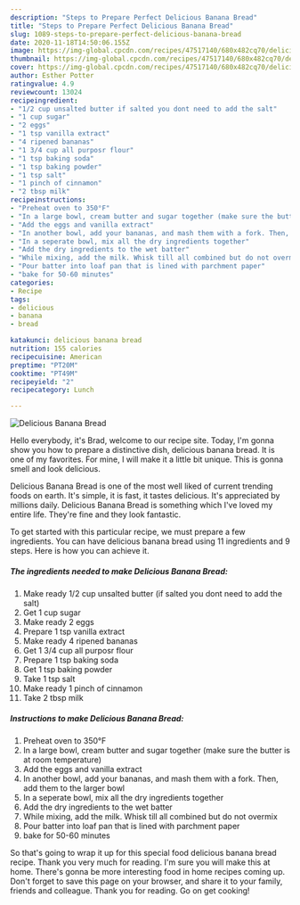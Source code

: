```yaml
---
description: "Steps to Prepare Perfect Delicious Banana Bread"
title: "Steps to Prepare Perfect Delicious Banana Bread"
slug: 1089-steps-to-prepare-perfect-delicious-banana-bread
date: 2020-11-18T14:50:06.155Z
image: https://img-global.cpcdn.com/recipes/47517140/680x482cq70/delicious-banana-bread-recipe-main-photo.jpg
thumbnail: https://img-global.cpcdn.com/recipes/47517140/680x482cq70/delicious-banana-bread-recipe-main-photo.jpg
cover: https://img-global.cpcdn.com/recipes/47517140/680x482cq70/delicious-banana-bread-recipe-main-photo.jpg
author: Esther Potter
ratingvalue: 4.9
reviewcount: 13024
recipeingredient:
- "1/2 cup unsalted butter if salted you dont need to add the salt"
- "1 cup sugar"
- "2 eggs"
- "1 tsp vanilla extract"
- "4 ripened bananas"
- "1 3/4 cup all purposr flour"
- "1 tsp baking soda"
- "1 tsp baking powder"
- "1 tsp salt"
- "1 pinch of cinnamon"
- "2 tbsp milk"
recipeinstructions:
- "Preheat oven to 350°F"
- "In a large bowl, cream butter and sugar together (make sure the butter is at room temperature)"
- "Add the eggs and vanilla extract"
- "In another bowl, add your bananas, and mash them with a fork. Then, add them to the larger bowl"
- "In a seperate bowl, mix all the dry ingredients together"
- "Add the dry ingredients to the wet batter"
- "While mixing, add the milk. Whisk till all combined but do not overmix"
- "Pour batter into loaf pan that is lined with parchment paper"
- "bake for 50-60 minutes"
categories:
- Recipe
tags:
- delicious
- banana
- bread

katakunci: delicious banana bread 
nutrition: 155 calories
recipecuisine: American
preptime: "PT20M"
cooktime: "PT49M"
recipeyield: "2"
recipecategory: Lunch

---
```



![Delicious Banana Bread](https://img-global.cpcdn.com/recipes/47517140/680x482cq70/delicious-banana-bread-recipe-main-photo.jpg)

Hello everybody, it's Brad, welcome to our recipe site. Today, I'm gonna show you how to prepare a distinctive dish, delicious banana bread. It is one of my favorites. For mine, I will make it a little bit unique. This is gonna smell and look delicious.



Delicious Banana Bread is one of the most well liked of current trending foods on earth. It's simple, it is fast, it tastes delicious. It's appreciated by millions daily. Delicious Banana Bread is something which I've loved my entire life. They're fine and they look fantastic.


To get started with this particular recipe, we must prepare a few ingredients. You can have delicious banana bread using 11 ingredients and 9 steps. Here is how you can achieve it.

<!--inarticleads1-->

##### The ingredients needed to make Delicious Banana Bread:

1. Make ready 1/2 cup unsalted butter (if salted you dont need to add the salt)
1. Get 1 cup sugar
1. Make ready 2 eggs
1. Prepare 1 tsp vanilla extract
1. Make ready 4 ripened bananas
1. Get 1 3/4 cup all purposr flour
1. Prepare 1 tsp baking soda
1. Get 1 tsp baking powder
1. Take 1 tsp salt
1. Make ready 1 pinch of cinnamon
1. Take 2 tbsp milk




<!--inarticleads2-->

##### Instructions to make Delicious Banana Bread:

1. Preheat oven to 350°F
1. In a large bowl, cream butter and sugar together (make sure the butter is at room temperature)
1. Add the eggs and vanilla extract
1. In another bowl, add your bananas, and mash them with a fork. Then, add them to the larger bowl
1. In a seperate bowl, mix all the dry ingredients together
1. Add the dry ingredients to the wet batter
1. While mixing, add the milk. Whisk till all combined but do not overmix
1. Pour batter into loaf pan that is lined with parchment paper
1. bake for 50-60 minutes




So that's going to wrap it up for this special food delicious banana bread recipe. Thank you very much for reading. I'm sure you will make this at home. There's gonna be more interesting food in home recipes coming up. Don't forget to save this page on your browser, and share it to your family, friends and colleague. Thank you for reading. Go on get cooking!
